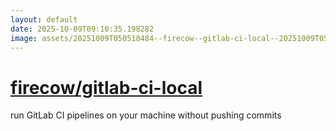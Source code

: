 ```yaml
---
layout: default
date: 2025-10-09T09:10:35.198282
image: assets/20251009T050518484--firecow--gitlab-ci-local--20251009T051158674--cropped.png
---
```


# [firecow/gitlab-ci-local](https://github.com/firecow/gitlab-ci-local)

run GitLab CI pipelines on your machine without pushing commits
